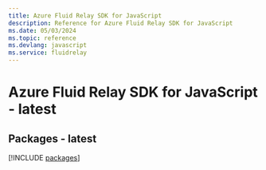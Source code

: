 ```yaml
---
title: Azure Fluid Relay SDK for JavaScript
description: Reference for Azure Fluid Relay SDK for JavaScript
ms.date: 05/03/2024
ms.topic: reference
ms.devlang: javascript
ms.service: fluidrelay
---
```

# Azure Fluid Relay SDK for JavaScript - latest
## Packages - latest
[!INCLUDE [packages](fluid-relay-index.md)]